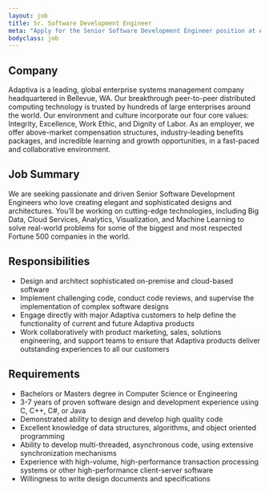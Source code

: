 ```yaml
---
layout: job
title: Sr. Software Development Engineer
meta: "Apply for the Senior Software Development Engineer position at Adaptiva HQ in Bellevue, WA"
bodyclass: job
---
```

## Company
Adaptiva is a leading, global enterprise systems management company headquartered in Bellevue, WA. Our breakthrough peer-to-peer distributed computing technology is trusted by hundreds of large enterprises around the world. Our environment and culture incorporate our four core values: Integrity, Excellence, Work Ethic, and Dignity of Labor. As an employer, we offer above-market compensation structures, industry-leading benefits packages, and incredible learning and growth opportunities, in a fast-paced and collaborative environment.

## Job Summary
We are seeking passionate and driven Senior Software Development Engineers who love creating elegant and sophisticated designs and architectures. You’ll be working on cutting-edge technologies, including Big Data, Cloud Services, Analytics, Visualization, and Machine Learning to solve real-world problems for some of the biggest and most respected Fortune 500 companies in the world.

## Responsibilities
* Design and architect sophisticated on-premise and cloud-based software
* Implement challenging code, conduct code reviews, and supervise the implementation of complex software designs
* Engage directly with major Adaptiva customers to help define the functionality of current and future Adaptiva products
* Work collaboratively with product marketing, sales, solutions engineering, and support teams to ensure that Adaptiva products deliver outstanding experiences to all our customers

## Requirements
* Bachelors or Masters degree in Computer Science or Engineering
* 3-7 years of proven software design and development experience using C, C++, C#, or Java
* Demonstrated ability to design and develop high quality code
* Excellent knowledge of data structures, algorithms, and object oriented programming
* Ability to develop multi-threaded, asynchronous code, using extensive synchronization mechanisms
* Experience with high-volume, high-performance transaction processing systems or other high-performance client-server software
* Willingness to write design documents and specifications
